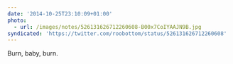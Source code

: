 ```yaml
---
date: '2014-10-25T23:10:09+01:00'
photo:
  - url: /images/notes/526131626712260608-B00x7CoIYAAJN9B.jpg
syndicated: 'https://twitter.com/roobottom/status/526131626712260608'
---
```

Burn, baby, burn. 
